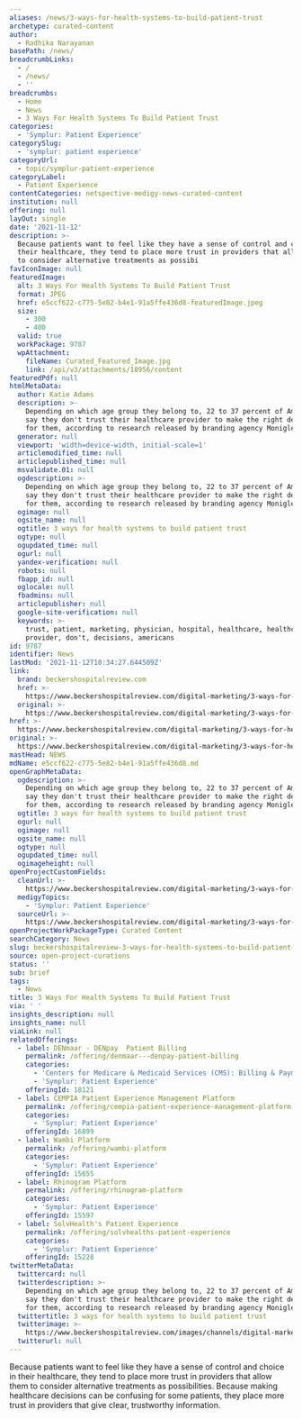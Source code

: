 ```yaml
---
aliases: /news/3-ways-for-health-systems-to-build-patient-trust
archetype: curated-content
author:
  - Radhika Narayanan
basePath: /news/
breadcrumbLinks:
  - /
  - /news/
  - ''
breadcrumbs:
  - Home
  - News
  - 3 Ways For Health Systems To Build Patient Trust
categories:
  - 'Symplur: Patient Experience'
categorySlug:
  - 'symplur: patient experience'
categoryUrl:
  - topic/symplur-patient-experience
categoryLabel:
  - Patient Experience
contentCategories: netspective-medigy-news-curated-content
institution: null
offering: null
layOut: single
date: '2021-11-12'
description: >-
  Because patients want to feel like they have a sense of control and choice in
  their healthcare, they tend to place more trust in providers that allow them
  to consider alternative treatments as possibi
favIconImage: null
featuredImage:
  alt: 3 Ways For Health Systems To Build Patient Trust
  format: JPEG
  href: e5ccf622-c775-5e82-b4e1-91a5ffe436d8-featuredImage.jpeg
  size:
    - 300
    - 400
  valid: true
  workPackage: 9787
  wpAttachment:
    fileName: Curated_Featured_Image.jpg
    link: /api/v3/attachments/18956/content
featuredPdf: null
htmlMetaData:
  author: Katie Adams
  description: >-
    Depending on which age group they belong to, 22 to 37 percent of Americans
    say they don't trust their healthcare provider to make the right decisions
    for them, according to research released by branding agency Monigle.
  generator: null
  viewport: 'width=device-width, initial-scale=1'
  articlemodified_time: null
  articlepublished_time: null
  msvalidate.01: null
  ogdescription: >-
    Depending on which age group they belong to, 22 to 37 percent of Americans
    say they don't trust their healthcare provider to make the right decisions
    for them, according to research released by branding agency Monigle.
  ogimage: null
  ogsite_name: null
  ogtitle: 3 ways for health systems to build patient trust
  ogtype: null
  ogupdated_time: null
  ogurl: null
  yandex-verification: null
  robots: null
  fbapp_id: null
  oglocale: null
  fbadmins: null
  articlepublisher: null
  google-site-verification: null
  keywords: >-
    trust, patient, marketing, physician, hospital, healthcare, healthcare
    provider, don't, decisions, americans
id: 9787
identifier: News
lastMod: '2021-11-12T10:34:27.644509Z'
link:
  brand: beckershospitalreview.com
  href: >-
    https://www.beckershospitalreview.com/digital-marketing/3-ways-for-health-systems-to-build-patient-trust.html
  original: >-
    https://www.beckershospitalreview.com/digital-marketing/3-ways-for-health-systems-to-build-patient-trust.html
href: >-
  https://www.beckershospitalreview.com/digital-marketing/3-ways-for-health-systems-to-build-patient-trust.html
original: >-
  https://www.beckershospitalreview.com/digital-marketing/3-ways-for-health-systems-to-build-patient-trust.html
mastHead: NEWS
mdName: e5ccf622-c775-5e82-b4e1-91a5ffe436d8.md
openGraphMetaData:
  ogdescription: >-
    Depending on which age group they belong to, 22 to 37 percent of Americans
    say they don't trust their healthcare provider to make the right decisions
    for them, according to research released by branding agency Monigle.
  ogtitle: 3 ways for health systems to build patient trust
  ogurl: null
  ogimage: null
  ogsite_name: null
  ogtype: null
  ogupdated_time: null
  ogimageheight: null
openProjectCustomFields:
  cleanUrl: >-
    https://www.beckershospitalreview.com/digital-marketing/3-ways-for-health-systems-to-build-patient-trust.html
  medigyTopics:
    - 'Symplur: Patient Experience'
  sourceUrl: >-
    https://www.beckershospitalreview.com/digital-marketing/3-ways-for-health-systems-to-build-patient-trust.html
openProjectWorkPackageType: Curated Content
searchCategory: News
slug: beckershospitalreview-3-ways-for-health-systems-to-build-patient-trust
source: open-project-curations
status: ''
sub: brief
tags:
  - News
title: 3 Ways For Health Systems To Build Patient Trust
via: ' '
insights_description: null
insights_name: null
viaLink: null
relatedOfferings:
  - label: DENmaar - DENpay  Patient Billing
    permalink: /offering/denmaar---denpay-patient-billing
    categories:
      - 'Centers for Medicare & Medicaid Services (CMS): Billing & Payments'
      - 'Symplur: Patient Experience'
    offeringId: 18121
  - label: CEMPIA Patient Experience Management Platform
    permalink: /offering/cempia-patient-experience-management-platform
    categories:
      - 'Symplur: Patient Experience'
    offeringId: 16899
  - label: Wambi Platform
    permalink: /offering/wambi-platform
    categories:
      - 'Symplur: Patient Experience'
    offeringId: 15655
  - label: Rhinogram Platform
    permalink: /offering/rhinogram-platform
    categories:
      - 'Symplur: Patient Experience'
    offeringId: 15597
  - label: SolvHealth's Patient Experience
    permalink: /offering/solvhealths-patient-experience
    categories:
      - 'Symplur: Patient Experience'
    offeringId: 15228
twitterMetaData:
  twittercard: null
  twitterdescription: >-
    Depending on which age group they belong to, 22 to 37 percent of Americans
    say they don't trust their healthcare provider to make the right decisions
    for them, according to research released by branding agency Monigle.
  twittertitle: 3 ways for health systems to build patient trust
  twitterimage: >-
    https://www.beckershospitalreview.com/images/channels/digital-marketing/4.jpg
  twitterurl: null
---
```

<p>Because patients want to feel like they have a sense of control and choice in their healthcare, they tend to place more trust in providers that allow them to consider alternative treatments as possibilities.
Because making healthcare decisions can be confusing for some patients, they place more trust in providers that give clear, trustworthy information.</p>